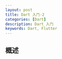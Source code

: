 ```yaml
---
layout: post
title: Dart 入门-2
categories: [Dart]
description: Dart 入门
keywords: Dart, Flutter
---
```


## 概述
